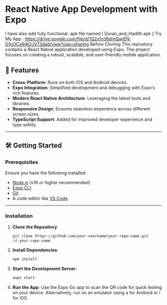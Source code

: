 # React Native App Development with Expo
I have also add fully functional .apk file named [ Quran_and_Hadith.apk ]
Try My App : https://drive.google.com/file/d/1Q2x1n36dmQwjEN-D1nOCsRiAOJV73dad/view?usp=sharing
Before Cloning
This repository contains a React Native application developed using Expo. The project focuses on creating a robust, scalable, and user-friendly mobile application.

## 🚀 Features
- **Cross-Platform**: Runs on both iOS and Android devices.
- **Expo Integration**: Simplified development and debugging with Expo's rich features.
- **Modern React Native Architecture**: Leveraging the latest tools and libraries.
- **Responsive Design**: Ensures seamless experience across different screen sizes.
- **TypeScript Support**: Added for improved developer experience and type safety.

---

## 🛠️ Getting Started

### Prerequisites
Ensure you have the following installed:
- [Node.js](https://nodejs.org/) (v16 or higher recommended)
- [Expo CLI](https://docs.expo.dev/get-started/installation/)
- [Git](https://git-scm.com/)
- A code editor like [VS Code](https://code.visualstudio.com/)

---

### Installation

1. **Clone the Repository**:
   ```bash
   git clone https://github.com/your-username/your-repo-name.git
   cd your-repo-name
2. **Install Dependencies**:
   ```bash 
   npm install
3. **Start the Development Server**:
   ```bash
   expo start
4. **Run the App**:
   Use the Expo Go app to scan the QR code for quick testing on your device.
   Alternatively, run on an emulator using a for Android or i for iOS.
